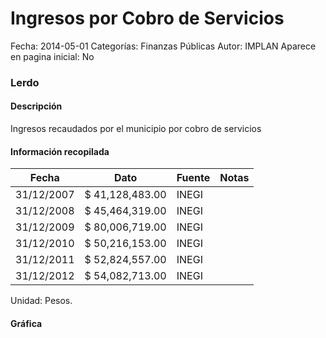 Ingresos por Cobro de Servicios
=====

Fecha: 2014-05-01
Categorías: Finanzas Públicas
Autor: IMPLAN
Aparece en pagina inicial: No

### Lerdo

#### Descripción

Ingresos recaudados por el municipio por cobro de servicios

<!-- break -->

#### Información recopilada

<table class="table table-hover table-bordered matriz">
  <thead>
    <tr><th>Fecha</th><th>Dato</th><th>Fuente</th><th>Notas</th></tr>
  </thead>
  <tbody>
    <tr><td class="centrado">31/12/2007</td><td class="derecha">$ 41,128,483.00</td><td>INEGI</td><td></td></tr>
    <tr><td class="centrado">31/12/2008</td><td class="derecha">$ 45,464,319.00</td><td>INEGI</td><td></td></tr>
    <tr><td class="centrado">31/12/2009</td><td class="derecha">$ 80,006,719.00</td><td>INEGI</td><td></td></tr>
    <tr><td class="centrado">31/12/2010</td><td class="derecha">$ 50,216,153.00</td><td>INEGI</td><td></td></tr>
    <tr><td class="centrado">31/12/2011</td><td class="derecha">$ 52,824,557.00</td><td>INEGI</td><td></td></tr>
    <tr><td class="centrado">31/12/2012</td><td class="derecha">$ 54,082,713.00</td><td>INEGI</td><td></td></tr>
  </tbody>
</table>

Unidad: Pesos.

#### Gráfica

<div id="Morrisgjcubkfl" class="grafica"></div>
  <script>
  new Morris.Line({
    element: 'Morrisgjcubkfl',
    data: [
      { fecha: '2007-12-31', dato: 41128483.00 },
      { fecha: '2008-12-31', dato: 45464319.00 },
      { fecha: '2009-12-31', dato: 80006719.00 },
      { fecha: '2010-12-31', dato: 50216153.00 },
      { fecha: '2011-12-31', dato: 52824557.00 },
      { fecha: '2012-12-31', dato: 54082713.00 }
    ],
    xkey: 'fecha',
    ykeys: ['dato'],
    labels: ['Dato'],
    lineColors: ['#FF5B02'],
    xLabelFormat: function(d) {
      return d.getDate()+'/'+(d.getMonth()+1)+'/'+d.getFullYear();
    },
    dateFormat: function (ts) {
      var d = new Date(ts);
      return d.getDate() + '/' + (d.getMonth() + 1) + '/' + d.getFullYear();
    }
  });
  </script>
